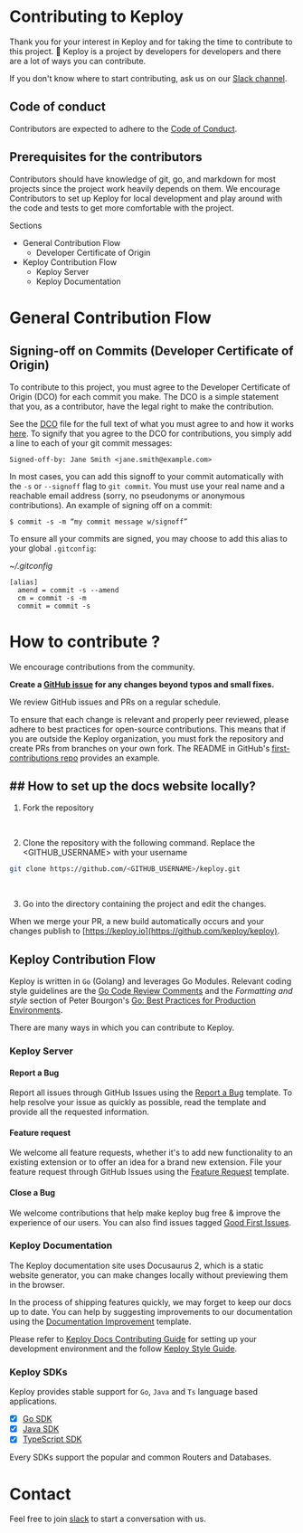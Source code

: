 # Contributing to Keploy

Thank you for your interest in Keploy and for taking the time to contribute to this project. 🙌 Keploy is a project by developers for developers and there are a lot of ways you can contribute.

If you don't know where to start contributing, ask us on our [Slack channel](https://join.slack.com/t/keploy/shared_invite/zt-12rfbvc01-o54cOG0X1G6eVJTuI_orSA).

## Code of conduct

Contributors are expected to adhere to the [Code of Conduct](CODE_OF_CONDUCT.md).

## Prerequisites for the contributors

Contributors should have knowledge of git, go, and markdown for most projects since the project work heavily depends on them.
We encourage Contributors to set up Keploy for local development and play around with the code and tests to get more comfortable with the project. 

Sections

- <a name="contributing"> General Contribution Flow</a>
  - <a name="#commit-signing">Developer Certificate of Origin</a>
- <a name="contributing-keploy">Keploy Contribution Flow</a>
  - <a name="keploy-server">Keploy Server</a>
  - <a name="keploy-docs">Keploy Documentation</a>

# <a name="contributing">General Contribution Flow</a>

## <a name="commit-signing">Signing-off on Commits (Developer Certificate of Origin)</a>

To contribute to this project, you must agree to the Developer Certificate of
Origin (DCO) for each commit you make. The DCO is a simple statement that you,
as a contributor, have the legal right to make the contribution.

See the [DCO](https://developercertificate.org) file for the full text of what you must agree to
and how it works [here](https://github.com/probot/dco#how-it-works).
To signify that you agree to the DCO for contributions, you simply add a line to each of your
git commit messages:

```
Signed-off-by: Jane Smith <jane.smith@example.com>
```

In most cases, you can add this signoff to your commit automatically with the
`-s` or `--signoff` flag to `git commit`. You must use your real name and a reachable email
address (sorry, no pseudonyms or anonymous contributions). An example of signing off on a commit:

```
$ commit -s -m “my commit message w/signoff”
```

To ensure all your commits are signed, you may choose to add this alias to your global `.gitconfig`:

_~/.gitconfig_

```
[alias]
  amend = commit -s --amend
  cm = commit -s -m
  commit = commit -s
```

# How to contribute ?

We encourage contributions from the community.

**Create a [GitHub issue](https://github.com/keploy/keploy/issues) for any changes beyond typos and small fixes.**

We review GitHub issues and PRs on a regular schedule.

To ensure that each change is relevant and properly peer reviewed, please adhere to best practices for open-source contributions.
This means that if you are outside the Keploy organization, you must fork the repository and create PRs from branches on your own fork.
The README in GitHub's [first-contributions repo](https://github.com/firstcontributions/first-contributions) provides an example.

## ## How to set up the docs website locally?

1. Fork the repository

<br/>

2. Clone the repository with the following command. Replace the <GITHUB_USERNAME> with your username

```sh
git clone https://github.com/<GITHUB_USERNAME>/keploy.git
```

<br/>

3. Go into the directory containing the project and edit the changes.


When we merge your PR, a new build automatically occurs and your changes publish to [https://keploy.io](https://github.com/keploy/keploy).

## <a name="contributing-keploy">Keploy Contribution Flow</a>

Keploy is written in `Go` (Golang) and leverages Go Modules. Relevant coding style guidelines are the [Go Code Review Comments](https://code.google.com/p/go-wiki/wiki/CodeReviewComments) and the _Formatting and style_ section of Peter Bourgon's [Go: Best
Practices for Production Environments](https://peter.bourgon.org/go-in-production/#formatting-and-style).

There are many ways in which you can contribute to Keploy.

###  <a name="keploy-server">Keploy Server</a>

#### Report a Bug
Report all issues through GitHub Issues using the [Report a Bug](https://github.com/keploy/keploy/issues/new?assignees=&labels=&template=bug_report.md&title=) template.
To help resolve your issue as quickly as possible, read the template and provide all the requested information.

#### Feature request
We welcome all feature requests, whether it's to add new functionality to an existing extension or to offer an idea for a brand new extension.
File your feature request through GitHub Issues using the [Feature Request](https://github.com/keploy/keploy/issues/new?assignees=&labels=&template=feature_request.md&title=) template.

#### Close a Bug
We welcome contributions that help make keploy bug free & improve the experience of our users. You can also find issues tagged [Good First Issues](https://github.com/keploy/keploy/issues?q=is%3Aissue+is%3Aopen+label%3A%22good+first+issue%22).

###  <a name="keploy-docs">Keploy Documentation</a>

The Keploy documentation site uses Docusaurus 2, which is a static website generator, you can make changes locally without previewing them in the browser.

In the process of shipping features quickly, we may forget to keep our docs up to date. You can help by suggesting improvements to our documentation using the [Documentation Improvement](https://github.com/keploy/docs/issues) template. 

Please refer to [Keploy Docs Contributing Guide](https://github.com/keploy/docs/blob/main/CONTRIBUTING.md#-how-to-set-up-the-docs-website-locally) for setting up your development environment and the follow [Keploy Style Guide](https://github.com/keploy/docs/blob/main/STYLE.md).

###  <a name="keploy-sdks">Keploy SDKs</a>

Keploy provides stable support for ``Go``, ``Java``  and ``Ts`` language based applications. 

- [x] [Go SDK](https://github.com/keploy/go-sdk)
- [x] [Java SDK](https://github.com/keploy/java-sdk)
- [x] [TypeScript SDK](https://github.com/keploy/typescript-sdk)

Every SDKs support the popular and common Routers and Databases.


# Contact

Feel free to join [slack](https://join.slack.com/t/keploy/shared_invite/zt-12rfbvc01-o54cOG0X1G6eVJTuI_orSA) to start a conversation with us.
